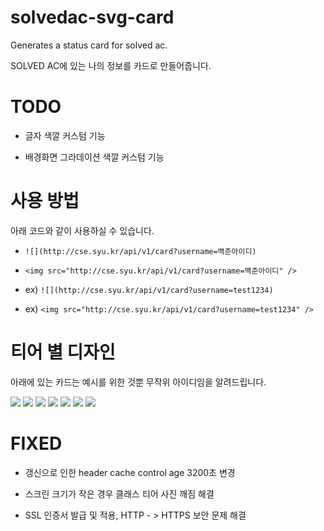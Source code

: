 # solvedac-svg-card

Generates a status card for solved ac.

SOLVED AC에 있는 나의 정보를 카드로 만들어줍니다.

# TODO

- 글자 색깔 커스텀 기능

- 배경화면 그라데이션 색깔 커스텀 기능

# 사용 방법

아래 코드와 같이 사용하실 수 있습니다.

- `![](http://cse.syu.kr/api/v1/card?username=백준아이디)`

- `<img src="http://cse.syu.kr/api/v1/card?username=백준아이디" />`

- ex) `![](http://cse.syu.kr/api/v1/card?username=test1234)`

- ex) `<img src="http://cse.syu.kr/api/v1/card?username=test1234" />`

# 티어 별 디자인

아래에 있는 카드는 예시를 위한 것뿐 무작위 아이디임을 알려드립니다.

<img src="http://cse.syu.kr/api/v1/card?username=cki86201" />
<img src="http://cse.syu.kr/api/v1/card?username=flappybird" />
<img src="http://cse.syu.kr/api/v1/card?username=devluyten" />
<img src="http://cse.syu.kr/api/v1/card?username=cdt416z" />
<img src="http://cse.syu.kr/api/v1/card?username=eunhxa" />
<img src="http://cse.syu.kr/api/v1/card?username=wjdrh0222" />
<img src="http://cse.syu.kr/api/v1/card?username=k4n9jun3" />

# FIXED

- 갱신으로 인한 header cache control age 3200초 변경

- 스크린 크기가 작은 경우 클래스 티어 사진 깨짐 해결

- SSL 인증서 발급 및 적용, HTTP - > HTTPS 보안 문제 해결
